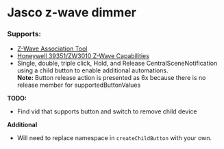 # Jasco z-wave dimmer
 
### Supports:
* [Z-Wave Association Tool](https://community.inovelli.com/t/how-to-using-the-z-wave-association-tool-in-smartthings/1944)
* [Honeywell 39351/ZW3010 Z-Wave Capabilities](https://www.cd-jackson.com/index.php/zwave/zwave-device-database/zwave-device-list/devicesummary/1213)
* Single, double, triple click, Hold, and Release CentralSceneNotification using a child button to enable additional automations.  
  **Note:** Button release action is presented as 6x because there is no release member for supportedButtonValues


**TODO:**
* Find vid that supports button and switch to remove child device

**Additional**
* Will need to replace namespace in ```createChildButton``` with your own.
